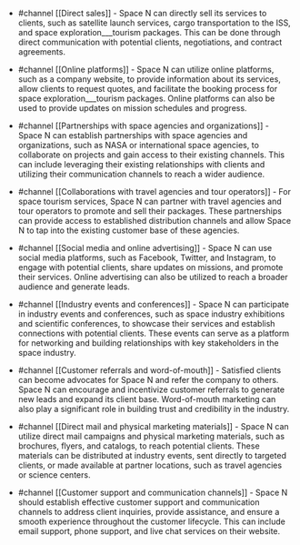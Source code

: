 
- #channel [[Direct sales]]
        - Space N can directly sell its services to clients, such as satellite launch services, cargo transportation to the ISS, and space exploration___tourism packages. This can be done through direct communication with potential clients, negotiations, and contract agreements.

- #channel [[Online platforms]]
        - Space N can utilize online platforms, such as a company website, to provide information about its services, allow clients to request quotes, and facilitate the booking process for space exploration___tourism packages. Online platforms can also be used to provide updates on mission schedules and progress.

- #channel [[Partnerships with space agencies and organizations]]
        - Space N can establish partnerships with space agencies and organizations, such as NASA or international space agencies, to collaborate on projects and gain access to their existing channels. This can include leveraging their existing relationships with clients and utilizing their communication channels to reach a wider audience.

- #channel [[Collaborations with travel agencies and tour operators]]
        - For space tourism services, Space N can partner with travel agencies and tour operators to promote and sell their packages. These partnerships can provide access to established distribution channels and allow Space N to tap into the existing customer base of these agencies.

- #channel [[Social media and online advertising]]
        - Space N can use social media platforms, such as Facebook, Twitter, and Instagram, to engage with potential clients, share updates on missions, and promote their services. Online advertising can also be utilized to reach a broader audience and generate leads.

- #channel [[Industry events and conferences]]
        - Space N can participate in industry events and conferences, such as space industry exhibitions and scientific conferences, to showcase their services and establish connections with potential clients. These events can serve as a platform for networking and building relationships with key stakeholders in the space industry.

- #channel [[Customer referrals and word-of-mouth]]
        - Satisfied clients can become advocates for Space N and refer the company to others. Space N can encourage and incentivize customer referrals to generate new leads and expand its client base. Word-of-mouth marketing can also play a significant role in building trust and credibility in the industry.

- #channel [[Direct mail and physical marketing materials]]
        - Space N can utilize direct mail campaigns and physical marketing materials, such as brochures, flyers, and catalogs, to reach potential clients. These materials can be distributed at industry events, sent directly to targeted clients, or made available at partner locations, such as travel agencies or science centers.

- #channel [[Customer support and communication channels]]
        - Space N should establish effective customer support and communication channels to address client inquiries, provide assistance, and ensure a smooth experience throughout the customer lifecycle. This can include email support, phone support, and live chat services on their website.



